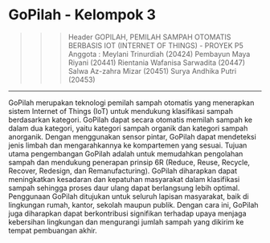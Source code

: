 # GoPilah - Kelompok 3
>>> Header
>>> GOPILAH, PEMILAH SAMPAH OTOMATIS BERBASIS IOT (INTERNET OF THINGS) - PROYEK P5
Anggota :
Meylani Trinurdiah (20424)
Pembayun Maya Riyani (20441)
Rientania Wafanisa Sarwadita (20447)
Salwa Az-zahra Mizar (20451)
Surya Andhika Putri (20453)
---------------------------------
GoPilah merupakan teknologi pemilah sampah otomatis yang menerapkan sistem Internet of Things (IoT) untuk mendukung klasifikasi sampah berdasarkan kategori. GoPilah dapat secara otomatis memilah sampah ke dalam dua kategori, yaitu kategori sampah organik dan kategori sampah anorganik. Dengan menggunakan sensor pintar, GoPilah dapat mendeteksi jenis limbah dan mengarahkannya ke kompartemen yang sesuai.
Tujuan utama pengembangan GoPilah adalah untuk memudahkan pengolahan sampah dan mendukung penerapan prinsip 6R (Reduce, Reuse, Recycle, Recover, Redesign, dan Remanufacturing). GoPilah diharapkan dapat meningkatkan kesadaran dan kepatuhan masyarakat dalam klasifikasi sampah sehingga proses daur ulang dapat berlangsung lebih optimal. Penggunaan GoPilah ditujukan untuk seluruh lapisan masyarakat, baik di lingkungan rumah, kantor, sekolah maupun publik. Dengan cara ini, GoPilah juga diharapkan dapat berkontribusi signifikan terhadap upaya menjaga kebersihan lingkungan dan mengurangi jumlah sampah yang dikirim ke tempat pembuangan akhir.







